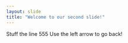 ```yaml
---
layout: slide
title: "Welcome to our second slide!"
---
```

Stuff the line 555
Use the left arrow to go back!
